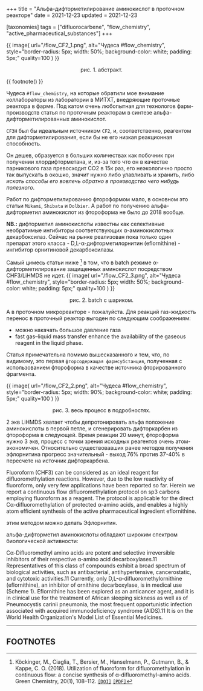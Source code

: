 +++
title = "Альфа-дифторметилирование аминокислот в проточном реакторе"
date = 2021-12-23
updated = 2021-12-23

[taxonomies] 
tags = ["difluorocarbene", "flow_chemistry", "active_pharmaceutical_substances"]
+++


{{ 
  image(
      url="/flow_CF2_1.png", 
      alt="Чудеса #flow_chemistry", 
      style="border-radius: 5px; width: 50%; background-color: white; padding: 5px;"
      quality=100
  )
}}
<p style="text-align: center">рис. 1. абстракт.</p>

{{
  footnote()
}}

Чудеса `#flow_chemistry`, на которые обратили мое внимание коллабораторы из лаборатории в МИТХТ, внедряющие проточные реактора в фарме. Под катом очень любопытная для технологов фарм-производств статья по проточным реакторам в синтезе альфа-дифторметилированных аминокислот. 

`CF3H` был бы идеальным источником `CF2`, и, соответственно, реагентом для дифторметилирования, если бы не его низкая реакционная способность. 

Он дешев, образуется в больших количествах как побочник при получении хлордифторметана, и, из-за того что он в качестве парникового газа превосходит CO2 в 15к раз, его неэкологично просто так выпускать в окошко, значит нужно либо улавливать и хранить, либо *искать способы его вовлечь обратно в производство чего нибудь полезного*.

<!-- more -->


Работ по дифторметилированию фтороформом мало, в основном это статьи `Mikami`, `Shibata` и `Dolbier`. 
А работ по получению альфа-дифторметил аминокислот из фтороформа не было до 2018 вообще.

**NB.:** дифторметил аминокислоты известны как селективные необратимые ингибиторы соответствующих α-аминокислотных декарбоксилаз. Сейчас на рынке реализован пока только один препарат этого класса - D,L-α-дифторметилорнитин (eflornithine) - ингибитор орнитиновой декарбоксилазы.

Самый цимесь статьи ниже [^1] в том, что в batch режиме α-дифторметилирование защищенных аминокислот посредством CHF3/LiHMDS не идет. 
{{ 
  image(
      url="/flow_CF2_3.png", 
      alt="Чудеса #flow_chemistry", 
      style="border-radius: 5px; width: 50%; background-color: white; padding: 5px;"
      quality=100
  )
}}

<p style="text-align: center">рис. 2. batch с шариком.</p>

А в проточном микрореакторе - пожалуйста. Для реакций газ-жидкость перенос в проточный реактор выгоден по следующим соображениям: 

* можно накачать  большое давление газа
* fast gas–liquid mass transfer enhance the availability of the gaseous reagent in the liquid phase. 

Статья примечательна помимо вышесказанного и тем, что, по видимому, это первая `фторсодержащая фармсубстанция`, полученная с использованием фтороформа в качестве источника фторированного фрагмента.

{{ 
  image(
      url="/flow_CF2_2.png", 
      alt="Чудеса #flow_chemistry", 
      style="border-radius: 5px; width: 90%; background-color: white; padding: 5px;"
      quality=100
  )
}}
<p style="text-align: center">рис. 3. весь процесс в подробностях.</p>

2 экв LiHMDS хватает чтобы депротонировать альфа положение аминокислоты в первой петле, и сгенерировать дифторкарбен из фтороформа в следующей. Время реакции 20 минут, фтороформа нужно 3 экв, процесс с точки зрения исходных реагентов очень атом-экономичен. Относительно существовавших ранее методов получения эфлорнитина прогресс значительный - выход 76% против 37-40% в пересчете на источник дифторкарбена.

Fluoroform (CHF3) can be considered as an ideal reagent for difluoromethylation reactions. However, due to the low reactivity of fluoroform, only very few applications have been reported so far. Herein we report a continuous flow difluoromethylation protocol on sp3 carbons employing fluoroform as a reagent. The protocol is applicable for the direct Cα-difluoromethylation of protected α-amino acids, and enables a highly atom efficient synthesis of the active pharmaceutical ingredient eflornithine.


этим методом можно делать Эфлорнитин.

альфа-дифторметил аминокислоты обладают широким спектром биологической активности:

Cα-Difluoromethyl amino acids are potent and selective irreversible inhibitors of their respective α-amino acid decarboxylases.11 Representatives of this class of compounds exhibit a broad spectrum of biological activities, such as antibacterial, antihypertensive, cancerostatic, and cytotoxic activities.11 Currently, only D,L-α-difluoromethylornithine (eflornithine), an inhibitor of ornithine decarboxylase, is in medical use (Scheme 1). Eflornithine has been explored as an anticancer agent, and it is in clinical use for the treatment of African sleeping sickness as well as of Pneumocystis carinii pneumonia, the most frequent opportunistic infection associated with acquired immunodeficiency syndrome (AIDS).11 It is on the World Health Organization's Model List of Essential Medicines.


---

## FOOTNOTES

[^1]: Köckinger, M., Ciaglia, T., Bersier, M., Hanselmann, P., Gutmann, B., & Kappe, C. O. (2018). Utilization of fluoroform for difluoromethylation in continuous flow: a concise synthesis of α-difluoromethyl-amino acids. Green Chemistry, 20(1), 108–112. [`[DOI]`](https://doi.org/10.1039/C7GC02913F) [`[PDF]`](/literature/c7gc02913f.pdf)


